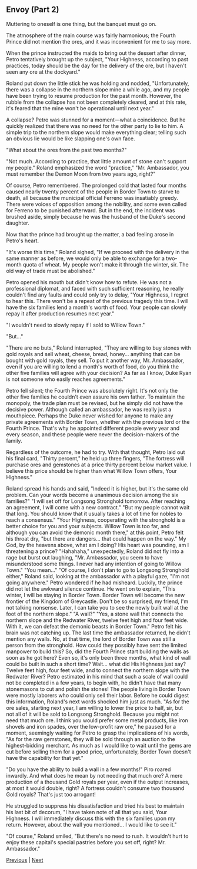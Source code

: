 ## Envoy (Part 2)
Muttering to oneself is one thing, but the banquet must go on.

The atmosphere of the main course was fairly harmonious; the Fourth Prince did not mention the ores, and it was inconvenient for me to say more.

When the prince instructed the maids to bring out the dessert after dinner, Petro tentatively brought up the subject, "Your Highness, according to past practices, today should be the day for the delivery of the ore, but I haven't seen any ore at the dockyard."

Roland put down the little stick he was holding and nodded, "Unfortunately, there was a collapse in the northern slope mine a while ago, and my people have been trying to resume production for the past month. However, the rubble from the collapse has not been completely cleared, and at this rate, it's feared that the mine won't be operational until next year."

A collapse? Petro was stunned for a moment—what a coincidence. But he quickly realized that there was no need for the other party to lie to him. A simple trip to the northern slope would make everything clear; telling such an obvious lie would be like slapping one's own face.

"What about the ores from the past two months?"

"Not much. According to practice, that little amount of stone can't support my people." Roland emphasized the word "practice," "Mr. Ambassador, you must remember the Demon Moon from two years ago, right?"

Of course, Petro remembered. The prolonged cold that lasted four months caused nearly twenty percent of the people in Border Town to starve to death, all because the municipal official Ferreno was insatiably greedy. There were voices of opposition among the nobility, and some even called for Ferreno to be punished afterward. But in the end, the incident was brushed aside, simply because he was the husband of the Duke's second daughter.

Now that the prince had brought up the matter, a bad feeling arose in Petro's heart.

"It's worse this time," Roland sighed, "If we proceed with the delivery in the same manner as before, we would only be able to exchange for a two-month quota of wheat. My people won't make it through the winter, sir. The old way of trade must be abolished."

Petro opened his mouth but didn't know how to refute. He was not a professional diplomat, and faced with such sufficient reasoning, he really couldn't find any faults and could only try to delay, "Your Highness, I regret to hear this. There won't be a repeat of the previous tragedy this time. I will have the six families lend a month's worth of food. Your people can slowly repay it after production resumes next year."

"I wouldn't need to slowly repay if I sold to Willow Town."

"But..."

"There are no buts," Roland interrupted, "They are willing to buy stones with gold royals and sell wheat, cheese, bread, honey... anything that can be bought with gold royals, they sell. To put it another way, Mr. Ambassador, even if you are willing to lend a month's worth of food, do you think the other five families will agree with your decision? As far as I know, Duke Ryan is not someone who easily reaches agreements."

Petro fell silent; the Fourth Prince was absolutely right. It's not only the other five families he couldn't even assure his own father. To maintain the monopoly, the trade plan must be revised, but he simply did not have the decisive power. Although called an ambassador, he was really just a mouthpiece. Perhaps the Duke never wished for anyone to make any private agreements with Border Town, whether with the previous lord or the Fourth Prince. That's why he appointed different people every year and every season, and these people were never the decision-makers of the family.

Regardless of the outcome, he had to try. With that thought, Petro laid out his final card, "Thirty percent," he held up three fingers, "The fortress will purchase ores and gemstones at a price thirty percent below market value. I believe this price should be higher than what Willow Town offers, Your Highness."

Roland spread his hands and said, "Indeed it is higher, but it's the same old problem. Can your words become a unanimous decision among the six families?"
"I will set off for Longsong Stronghold tomorrow. After reaching an agreement, I will come with a new contract."
"But my people cannot wait that long. You should know that it usually takes a lot of time for nobles to reach a consensus."
"Your Highness, cooperating with the stronghold is a better choice for you and your subjects. Willow Town is too far, and although you can avoid the demonic month there," at this point, Petro felt his throat dry, "but there are dangers... that could happen on the way."
My God, by the heavens above, what am I doing? His heart was pounding, am I threatening a prince?
"Hahahaha," unexpectedly, Roland did not fly into a rage but burst out laughing, "Mr. Ambassador, you seem to have misunderstood some things. I never had any intention of going to Willow Town."
"You mean..."
"Of course, I don't plan to go to Longsong Stronghold either," Roland said, looking at the ambassador with a playful gaze, "I'm not going anywhere."
Petro wondered if he had misheard.
Luckily, the prince did not let the awkward silence continue. He went on to explain, "This winter, I will be staying in Border Town. Border Town will become the new frontier of the Kingdom of Greycastle. Don't be so surprised, my friend, I'm not talking nonsense. Later, I can take you to see the newly built wall at the foot of the northern slope."
"A wall?"
"Yes, a stone wall that connects the northern slope and the Redwater River, twelve feet high and four feet wide. With it, we can defeat the demonic beasts in Border Town."
Petro felt his brain was not catching up. The last time the ambassador returned, he didn't mention any walls. No, at that time, the lord of Border Town was still a person from the stronghold. How could they possibly have sent the limited manpower to build this? So, did the Fourth Prince start building the walls as soon as he got here? Even so, it's only been three months, what kind of wall could be built in such a short time?
Wait... what did His Highness just say? Twelve feet high, four feet wide, and to connect the northern slope with the Redwater River? Petro estimated in his mind that such a scale of wall could not be completed in a few years, to begin with, he didn't have that many stonemasons to cut and polish the stones! The people living in Border Town were mostly laborers who could only sell their labor.
Before he could digest this information, Roland's next words shocked him just as much.
"As for the ore sales, starting next year, I am willing to lower the price to half, sir, but not all of it will be sold to Longsong Stronghold. Because you might not need that much ore. I think you would prefer some metal products, like iron shovels and iron spades, over the low-profit raw ore," he paused for a moment, seemingly waiting for Petro to grasp the implications of his words, "As for the raw gemstones, they will be sold through an auction to the highest-bidding merchant. As much as I would like to wait until the gems are cut before selling them for a good price, unfortunately, Border Town doesn't have the capability for that yet."

"Do you have the ability to build a wall in a few months!" Piro roared inwardly. And what does he mean by not needing that much ore? A mere production of a thousand Gold royals per year, even if the output increases, at most it would double, right? A fortress couldn't consume two thousand Gold royals? That's just too arrogant!

He struggled to suppress his dissatisfaction and tried his best to maintain his last bit of decorum, "I have taken note of all that you said, Your Highness. I will immediately discuss this with the six families upon my return. However, about the wall you mentioned... I would like to see it."

"Of course," Roland smiled, "But there's no need to rush. It wouldn't hurt to enjoy these capital's special pastries before you set off, right? Mr. Ambassador."



[Previous](CH0017.md) | [Next](CH0019.md)
